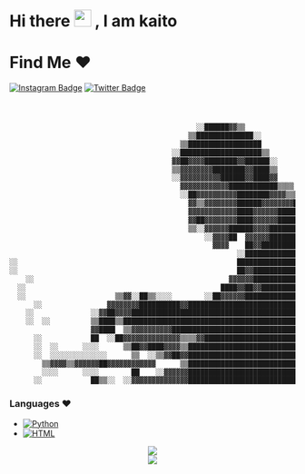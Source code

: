 # Hi there <img src="https://user-images.githubusercontent.com/42378118/110234147-e3259600-7f4e-11eb-95be-0c4047144dea.gif" width="30"> , I am kaito
 
 # Find Me ❤
[![Instagram Badge](https://img.shields.io/badge/-j4s_8-purple?style=flat-square&logo=instagram&logoColor=white&link=https://instagram.com/j4s_8/)](https://instagram.com/j4s_8)
[![Twitter Badge](https://img.shields.io/badge/-@j4s_8-1ca0f1?style=flat-square&labelColor=1ca0f1&logo=twitter&logoColor=white&link=https://twitter.com/j4s_8)](https://twitter.com/j4s_8)

# 
```nasm
                                                                                        
                                              ░░██████▓▓▒▒                              
                                            ▒▒██████████████░░                          
                                          ▒▒██████████████████                          
                                        ░░████████████████████▒▒                        
                                        ▓▓██▓▓▓▓████████▓▓██████░░                      
                                        ▒▒▓▓▓▓▓▓▓▓████████▓▓████▒▒                      
                                        ░░▓▓▓▓▓▓▓▓▓▓██████▓▓████▓▓                      
                                          ▓▓▓▓▓▓▓▓▓▓▓▓████████████▒▒▒▒                  
                                          ░░██▓▓▓▓▓▓▓▓▓▓████████▓▓▓▓▒▒▒▒▓▓              
                                            ▓▓▒▒▓▓▓▓▓▓▓▓██████▓▓▓▓▓▓▓▓████░░            
                                            ▓▓▓▓▓▓▓▓▓▓▓▓████▓▓▓▓▓▓████████▓▓            
                                            ▓▓██▓▓▓▓▓▓▓▓████▓▓▓▓▓▓████████▓▓██          
                                            ▒▒░░▓▓▓▓▓▓██████▓▓▓▓████████▓▓▓▓▓▓▓▓        
                                                ░░▓▓▓▓██  ▓▓▓▓▓▓██████████████▓▓░░      
                                                  ▓▓▓▓    ██▓▓████████████████████      
                                                        ░░████████████████████████▒▒    
░░                                                      ████████████████████████████    
░░                                                      ██▓▓████████████████████████    
    ░░                                                ▓▓▓▓▓▓████████████████████████    
  ░░                                                ████▓▓██▓▓██████████████████████    
  ░░                      ▒▒▓▓░░██▒▒░░░░        ░░██▓▓▓▓▓▓██████████████████████████    
      ░░                ▓▓▓▓▓▓▓▓██████████▓▓████████████████████████████████████████    
    ░░              ░░▓▓██▓▓▓▓██████████████████████████████████████████████████████    
    ░░  ░░          ▒▒████▒▒████████████████████████████████████████████████████████    
                    ▓▓████  ▒▒▓▓▓▓▓▓▓▓▓▓████████████████████████████████████████████  ░░
      ░░            ██  ░░██▓▓▓▓▓▓▓▓▓▓▓▓▓▓▒▒▒▒▓▓████████████████████████████████████  ░░
      ░░  ░░      ░░░░      ▒▒██▓▓████▓▓▓▓▒▒████████████████████████████████████████    
      ░░  ░░░░░░░░░░░░░░      ▒▒  ░░▒▒▓▓██▓▓████████████████████████████████████████    
        ▒▒▓▓▓▓▒▒▓▓▓▓▓▓██▓▓▓▓▓▓▓▓▓▓▓▓      ▒▒████████████████████████████████████████░░  
        ░░░░      ░░░░        ██    ░░▓▓▓▓▓▓████████████████████████████████████████░░░░
      ░░            ██▒▒░░  ░░▓▓▓▓▓▓▓▓▓▓▓▓▓▓████████████████████████████████████████░░░░

```


### Languages ❤
 + </a>
        <!-- Python -->
        <a href="https://github.com/ShahriarShafin?tab=9qwr" target="_blank"><img alt="Python"
                        src="https://img.shields.io/badge/-Python-3776AB?style=flat-square&logo=Python&logoColor=white">
        </a>
  +  </a>
        <!-- HTML -->
        <a href="https://github.com/ShahriarShafin?tab=9qwr" target="_blank"><img alt="HTML"
                        src="https://img.shields.io/badge/-HTML-E34F26?style=flat-square&logo=HTML5&logoColor=white">
        </a>
  


<div align="center">
  <img src="https://github-readme-stats.vercel.app/api?username=9qwr&include_all_commits=true&theme=synthwave&show_icons=true&count_private=true">
  <br />
  <img src="https://github-readme-stats.vercel.app/api/top-langs/?username=9qwr&langs_count=10&hide=html,css,makefile,batchfile&theme=synthwave">
</div>
